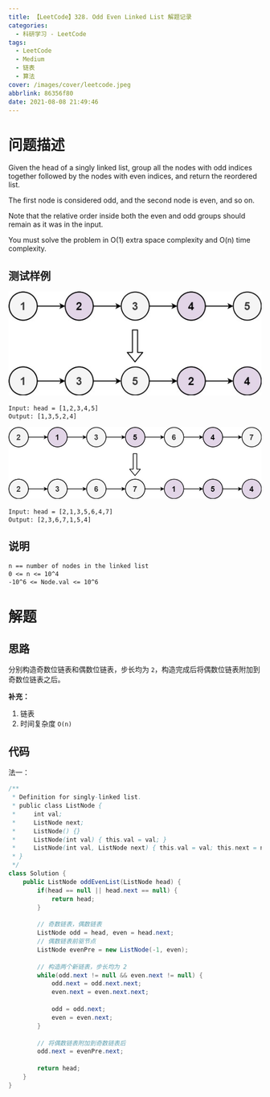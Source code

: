```yaml
---
title: 【LeetCode】328. Odd Even Linked List 解题记录
categories:
  - 科研学习 - LeetCode
tags:
  - LeetCode
  - Medium
  - 链表
  - 算法
cover: /images/cover/leetcode.jpeg
abbrlink: 86356f80
date: 2021-08-08 21:49:46
---
```


# 问题描述

Given the head of a singly linked list, group all the nodes with odd indices together followed by the nodes with even indices, and return the reordered list.

The first node is considered odd, and the second node is even, and so on.

Note that the relative order inside both the even and odd groups should remain as it was in the input.

You must solve the problem in O(1) extra space complexity and O(n) time complexity.

## 测试样例

![](/images/【LeetCode】328-Odd-Even-Linked-List-解题记录/2021-08-08-21-51-45.png)

```
Input: head = [1,2,3,4,5]
Output: [1,3,5,2,4]
```

![](/images/【LeetCode】328-Odd-Even-Linked-List-解题记录/2021-08-08-21-52-08.png)

```
Input: head = [2,1,3,5,6,4,7]
Output: [2,3,6,7,1,5,4]
```

## 说明

```
n == number of nodes in the linked list
0 <= n <= 10^4
-10^6 <= Node.val <= 10^6
```

# 解题

## 思路

分别构造奇数位链表和偶数位链表，步长均为 `2`，构造完成后将偶数位链表附加到奇数位链表之后。

**补充：**

1. 链表
1. 时间复杂度 `O(n)`

## 代码

法一：
```java
/**
 * Definition for singly-linked list.
 * public class ListNode {
 *     int val;
 *     ListNode next;
 *     ListNode() {}
 *     ListNode(int val) { this.val = val; }
 *     ListNode(int val, ListNode next) { this.val = val; this.next = next; }
 * }
 */
class Solution {
    public ListNode oddEvenList(ListNode head) {
        if(head == null || head.next == null) {
            return head;
        }
        
        // 奇数链表，偶数链表
        ListNode odd = head, even = head.next;
        // 偶数链表前驱节点
        ListNode evenPre = new ListNode(-1, even);
        
        // 构造两个新链表，步长均为 2
        while(odd.next != null && even.next != null) {
            odd.next = odd.next.next;
            even.next = even.next.next;
            
            odd = odd.next;
            even = even.next;
        }
        
        // 将偶数链表附加到奇数链表后
        odd.next = evenPre.next;
        
        return head;
    }
}
```